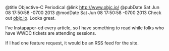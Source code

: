 @title Objective-C Periodical
@link http://www.objc.io/
@pubDate Sat Jun 08 17:50:58 -0700 2013
@modDate Sat Jun 08 17:50:58 -0700 2013
Check out <a href="http://www.objc.io">objc.io</a>. Looks great.

I’ve Instapaper-ed every article, so I have something to read while folks who have WWDC tickets are attending sessions.

If I had one feature request, it would be an RSS feed for the site.

